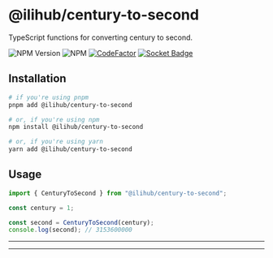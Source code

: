 # @ilihub/century-to-second

TypeScript functions for converting century to second.

![NPM Version](https://img.shields.io/npm/v/%40ilihub%2Fcentury-to-second?color=33cd56&logo=npm)
![NPM](https://img.shields.io/npm/l/%40ilihub%2Fcentury-to-second)
[![CodeFactor](https://www.codefactor.io/repository/github/ilihub/npm/badge)](https://www.codefactor.io/repository/github/ilihub/npm)
[![Socket Badge](https://socket.dev/api/badge/npm/package/@ilihub/century-to-second)](https://socket.dev/npm/package/@ilihub/century-to-second)

## Installation

```bash
# if you're using pnpm
pnpm add @ilihub/century-to-second

# or, if you're using npm
npm install @ilihub/century-to-second

# or, if you're using yarn
yarn add @ilihub/century-to-second
```

## Usage

```javascript
import { CenturyToSecond } from "@ilihub/century-to-second";

const century = 1;

const second = CenturyToSecond(century);
console.log(second); // 3153600000
```

---

<!-- sponsors_and_backers_section_start -->

<!-- sponsors_and_backers_section_end -->

---
